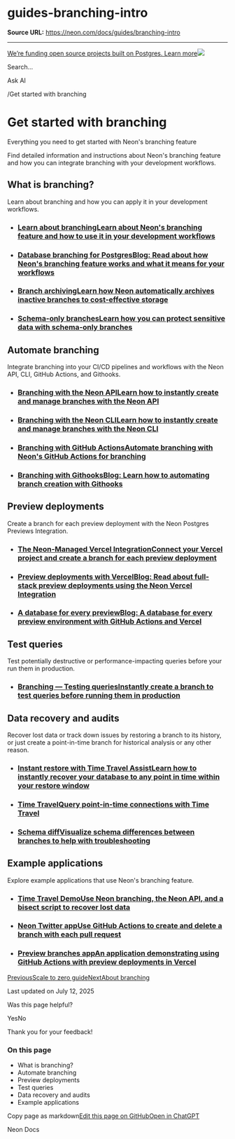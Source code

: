 # guides-branching-intro

**Source URL:** https://neon.com/docs/guides/branching-intro

---

[We’re funding open source projects built on Postgres. Learn more![](/_next/static/svgs/9ee958f8b2be7694e4ce9140c14df68e.svg)](https://neon.com/programs/open-source)

Search...

Ask AI

[](/docs)/Get started with branching

# Get started with branching

Everything you need to get started with Neon's branching feature

Find detailed information and instructions about Neon's branching feature and how you can integrate branching with your development workflows.

## What is branching?

Learn about branching and how you can apply it in your development workflows.

  * ### [Learn about branchingLearn about Neon's branching feature and how to use it in your development workflows](/docs/introduction/branching)
  * ### [Database branching for PostgresBlog: Read about how Neon's branching feature works and what it means for your workflows](/blog/database-branching-for-postgres-with-neon)
  * ### [Branch archivingLearn how Neon automatically archives inactive branches to cost-effective storage](/docs/guides/branch-archiving)
  * ### [Schema-only branchesLearn how you can protect sensitive data with schema-only branches](/docs/guides/branching-schema-only)



## Automate branching

Integrate branching into your CI/CD pipelines and workflows with the Neon API, CLI, GitHub Actions, and Githooks.

  * ### [Branching with the Neon APILearn how to instantly create and manage branches with the Neon API](/docs/guides/branching-neon-api)
  * ### [Branching with the Neon CLILearn how to instantly create and manage branches with the Neon CLI](/docs/guides/branching-neon-cli)
  * ### [Branching with GitHub ActionsAutomate branching with Neon's GitHub Actions for branching](/docs/guides/branching-github-actions)
  * ### [Branching with GithooksBlog: Learn how to automating branch creation with Githooks](/blog/automating-neon-branch-creation-with-githooks)



## Preview deployments

Create a branch for each preview deployment with the Neon Postgres Previews Integration.

  * ### [The Neon-Managed Vercel IntegrationConnect your Vercel project and create a branch for each preview deployment](/docs/guides/neon-managed-vercel-integration)
  * ### [Preview deployments with VercelBlog: Read about full-stack preview deployments using the Neon Vercel Integration](/blog/neon-vercel-integration)
  * ### [A database for every previewBlog: A database for every preview environment with GitHub Actions and Vercel](/blog/branching-with-preview-environments)



## Test queries

Test potentially destructive or performance-impacting queries before your run them in production.

  * ### [Branching — Testing queriesInstantly create a branch to test queries before running them in production](/docs/guides/branching-test-queries)



## Data recovery and audits

Recover lost data or track down issues by restoring a branch to its history, or just create a point-in-time branch for historical analysis or any other reason.

  * ### [Instant restore with Time Travel AssistLearn how to instantly recover your database to any point in time within your restore window](/docs/guides/branch-restore)
  * ### [Time TravelQuery point-in-time connections with Time Travel ](/docs/guides/time-travel-assist)
  * ### [Schema diffVisualize schema differences between branches to help with troubleshooting](/docs/guides/schema-diff)



## Example applications

Explore example applications that use Neon's branching feature.

  * ### [Time Travel DemoUse Neon branching, the Neon API, and a bisect script to recover lost data](https://github.com/kelvich/branching_demo_bisect)
  * ### [Neon Twitter appUse GitHub Actions to create and delete a branch with each pull request](https://github.com/neondatabase/neon_twitter)
  * ### [Preview branches appAn application demonstrating using GitHub Actions with preview deployments in Vercel](https://github.com/neondatabase/preview-branches-with-vercel)



[PreviousScale to zero guide](/docs/guides/scale-to-zero-guide)[NextAbout branching](/docs/introduction/branching)

Last updated on July 12, 2025

Was this page helpful?

YesNo

Thank you for your feedback!

### On this page

  * What is branching?
  * Automate branching
  * Preview deployments
  * Test queries
  * Data recovery and audits
  * Example applications



Copy page as markdown[Edit this page on GitHub](https://github.com/neondatabase/website/tree/main/content/docs/guides/branching-intro.md)[Open in ChatGPT](https://chatgpt.com/?hints=search&q=Read+https://raw.githubusercontent.com/neondatabase/website/refs/heads/main/content/docs/guides/branching-intro.md)

Neon Docs